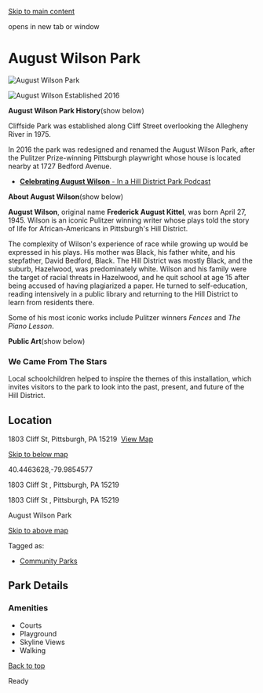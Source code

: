[Skip to main content](https://www.pittsburghpa.gov/Recreation-Events/Parks/Our-Parks/August-Wilson-Park#main-content)

opens in new tab or window

# August Wilson Park

![August Wilson Park](https://www.pittsburghpa.gov/files/assets/city/v/1/parks/images/parks/august-wilson-park.jpg?dimension=pageimage&w=480)

![August Wilson Established 2016](https://www.pittsburghpa.gov/files/assets/city/v/2/parks/images/parks/15174_august-wilson.jpg)

**August Wilson Park History**(show below)

Cliffside Park was established along Cliff Street overlooking the Allegheny River in 1975.

In 2016 the park was redesigned and renamed the August Wilson Park, after the Pulitzer Prize-winning Pittsburgh playwright whose house is located nearby at 1727 Bedford Avenue.

- [**Celebrating August Wilson** \- In a Hill District Park Podcast](https://pittsburghparks.org/podcast/#episode-six)

**About August Wilson**(show below)

**August Wilson**, original name **Frederick August Kittel**, was born April 27, 1945. Wilson is an iconic Pulitzer winning writer whose plays told the story of life for African-Americans in Pittsburgh's Hill District.

The complexity of Wilson's experience of race while growing up would be expressed in his plays. His mother was Black, his father white, and his stepfather, David Bedford, Black. The Hill District was mostly Black, and the suburb, Hazelwood, was predominately white. Wilson and his family were the target of racial threats in Hazelwood, and he quit school at age 15 after being accused of having plagiarized a paper. He turned to self-education, reading intensively in a public library and returning to the Hill District to learn from residents there.

Some of his most iconic works include Pulitzer winners _Fences_ and _The Piano Lesson_.

**Public Art**(show below)

### We Came From The Stars

Local schoolchildren helped to inspire the themes of this installation, which invites visitors to the park to look into the past, present, and future of the Hill District.

## Location

1803 Cliff St, Pittsburgh, PA 15219  [View Map](https://maps.google.com/?q=%201803%20Cliff%20St%20%20Pittsburgh,%20PA%2015219)

[Skip to below map](https://www.pittsburghpa.gov/Recreation-Events/Parks/Our-Parks/August-Wilson-Park#map-bottom)

40.4463628,-79.9854577


1803 Cliff St ,
Pittsburgh, PA 15219


1803 Cliff St ,
Pittsburgh, PA 15219

August Wilson Park


[Skip to above map](https://www.pittsburghpa.gov/Recreation-Events/Parks/Our-Parks/August-Wilson-Park#map-top)

Tagged as:

- [Community Parks](https://www.pittsburghpa.gov/Recreation-Events/Parks/Our-Parks/August-Wilson-Park?dlv_OC%20CL%20City%20Parks%20Reserves%20Listing=(dd_OC%20Park%20Categories=Community%20Parks))

## Park Details

### Amenities

- Courts
- Playground
- Skyline Views
- Walking

[Back to top](https://www.pittsburghpa.gov/Recreation-Events/Parks/Our-Parks/August-Wilson-Park#body-top)

Ready

